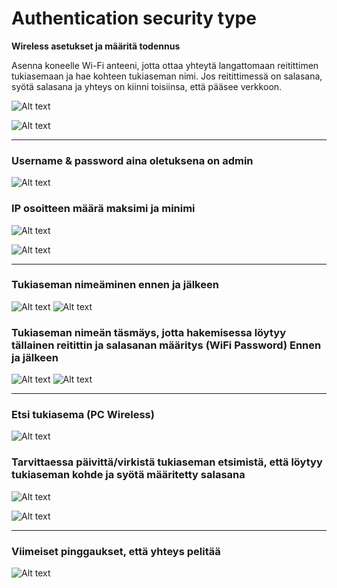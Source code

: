 <h1>Authentication security type </h1>

 <b> Wireless asetukset ja määritä todennus </b>
 
Asenna koneelle Wi-Fi anteeni, jotta ottaa yhteytä langattomaan reitittimen tukiasemaan ja hae kohteen tukiaseman nimi. Jos reitittimessä on salasana, syötä salasana ja yhteys on kiinni toisiinsa, että pääsee verkkoon.

![Alt text](images/cisco-wlan1.PNG?raw=true "None")

![Alt text](images/cisco-wlan2.PNG?raw=true "None")

<hr>

<h3>Username & password aina oletuksena on admin </h3>

![Alt text](images/cisco-wlan3.PNG?raw=true "None")

<h3>IP osoitteen määrä maksimi ja minimi</h3>

![Alt text](images/cisco-wlanRouter-1.PNG?raw=true "None")

![Alt text](images/cisco-wlanRouter-2.PNG?raw=true "None")

<hr>

<h3>Tukiaseman nimeäminen ennen ja jälkeen</h3>

![Alt text](images/cisco-wlanRouter-3Before.PNG?raw=true "None")
![Alt text](images/cisco-wlanRouter-3After.PNG?raw=true "None")

<h3>Tukiaseman nimeän täsmäys, jotta hakemisessa löytyy tällainen reitittin ja salasanan määritys (WiFi Password) Ennen ja jälkeen </h3>

![Alt text](images/cisco-wlan-4-Before.PNG?raw=true "None")
![Alt text](images/cisco-wlan-4After-1.PNG?raw=true "None")

<hr>

<h3>Etsi tukiasema (PC Wireless) </h3>

![Alt text](images/cisco-wlan-5Before.PNG?raw=true "None")

<h3> Tarvittaessa päivittä/virkistä tukiaseman etsimistä, että löytyy tukiaseman kohde ja syötä määritetty salasana </h3>

![Alt text](images/cisco-wlan-5After-1.PNG?raw=true "None")

![Alt text](images/cisco-wlan-5After-2.PNG?raw=true "None")



<hr>
<h3>Viimeiset pinggaukset, että yhteys pelitää </h3>

![Alt text](images/cisco-wlan-6LastPings.PNG?raw=true "None")
